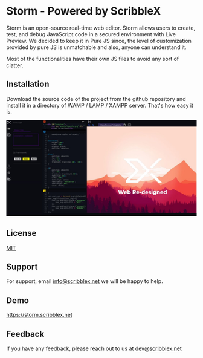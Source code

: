 
# Storm - Powered by ScribbleX

Storm is an open-source real-time web editor. Storm allows users to create, test, and debug JavaScript code in a secured environment with Live Preview.
We decided to keep it in Pure JS since, the level of customization provided by pure JS is unmatchable and also, anyone can understand it.

Most of the functionalities have their own JS files to avoid any sort of clatter.




## Installation

Download the source code of the project from the github repository and install it in a directory of WAMP / LAMP / XAMPP server.
That's how easy it is.

![Logo](./assets/images/storm.jpg)


## License

[MIT](https://choosealicense.com/licenses/mit/)


## Support

For support, email info@scribblex.net we will be happy to help.


## Demo

https://storm.scribblex.net


## Feedback

If you have any feedback, please reach out to us at dev@scribblex.net

